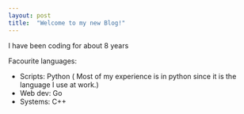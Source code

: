 ```yaml
---
layout: post
title:  "Welcome to my new Blog!"
---
```


I have been coding for about 8 years

Facourite languages:
  - Scripts: Python ( Most of my experience is in python since it is the language I use at work.)
  - Web dev: Go
  - Systems: C++
